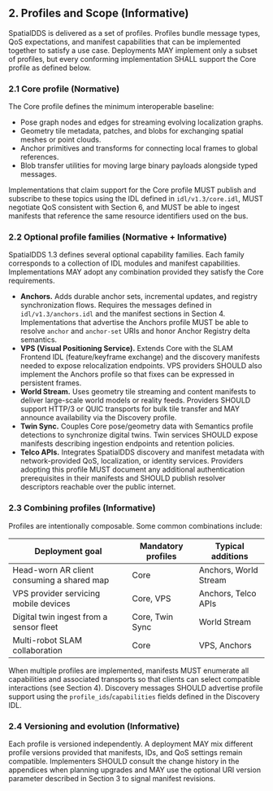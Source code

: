 ## **2. Profiles and Scope (Informative)**

SpatialDDS is delivered as a set of profiles. Profiles bundle message types, QoS expectations, and manifest capabilities that can
be implemented together to satisfy a use case. Deployments MAY implement only a subset of profiles, but every conforming
implementation SHALL support the Core profile as defined below.

### **2.1 Core profile (Normative)**

The Core profile defines the minimum interoperable baseline:

* Pose graph nodes and edges for streaming evolving localization graphs.
* Geometry tile metadata, patches, and blobs for exchanging spatial meshes or point clouds.
* Anchor primitives and transforms for connecting local frames to global references.
* Blob transfer utilities for moving large binary payloads alongside typed messages.

Implementations that claim support for the Core profile MUST publish and subscribe to these topics using the IDL defined in
`idl/v1.3/core.idl`, MUST negotiate QoS consistent with Section 6, and MUST be able to ingest manifests that reference the same
resource identifiers used on the bus.

### **2.2 Optional profile families (Normative + Informative)**

SpatialDDS 1.3 defines several optional capability families. Each family corresponds to a collection of IDL modules and manifest
capabilities. Implementations MAY adopt any combination provided they satisfy the Core requirements.

* **Anchors.** Adds durable anchor sets, incremental updates, and registry synchronization flows. Requires the messages defined in
  `idl/v1.3/anchors.idl` and the manifest sections in Section 4. Implementations that advertise the Anchors profile MUST be able
  to resolve `anchor` and `anchor-set` URIs and honor Anchor Registry delta semantics.
* **VPS (Visual Positioning Service).** Extends Core with the SLAM Frontend IDL (feature/keyframe exchange) and the discovery
  manifests needed to expose relocalization endpoints. VPS providers SHOULD also implement the Anchors profile so that fixes can
  be expressed in persistent frames.
* **World Stream.** Uses geometry tile streaming and content manifests to deliver large-scale world models or reality feeds.
  Providers SHOULD support HTTP/3 or QUIC transports for bulk tile transfer and MAY announce availability via the Discovery
  profile.
* **Twin Sync.** Couples Core pose/geometry data with Semantics profile detections to synchronize digital twins. Twin services
  SHOULD expose manifests describing ingestion endpoints and retention policies.
* **Telco APIs.** Integrates SpatialDDS discovery and manifest metadata with network-provided QoS, localization, or identity
  services. Providers adopting this profile MUST document any additional authentication prerequisites in their manifests and
  SHOULD publish resolver descriptors reachable over the public internet.

### **2.3 Combining profiles (Informative)**

Profiles are intentionally composable. Some common combinations include:

| Deployment goal | Mandatory profiles | Typical additions |
| --- | --- | --- |
| Head-worn AR client consuming a shared map | Core | Anchors, World Stream |
| VPS provider servicing mobile devices | Core, VPS | Anchors, Telco APIs |
| Digital twin ingest from a sensor fleet | Core, Twin Sync | World Stream |
| Multi-robot SLAM collaboration | Core | VPS, Anchors |

When multiple profiles are implemented, manifests MUST enumerate all capabilities and associated transports so that clients can
select compatible interactions (see Section 4). Discovery messages SHOULD advertise profile support using the
`profile_ids`/`capabilities` fields defined in the Discovery IDL.

### **2.4 Versioning and evolution (Informative)**

Each profile is versioned independently. A deployment MAY mix different profile versions provided that manifests, IDs, and QoS
settings remain compatible. Implementers SHOULD consult the change history in the appendices when planning upgrades and MAY use
the optional URI version parameter described in Section 3 to signal manifest revisions.
